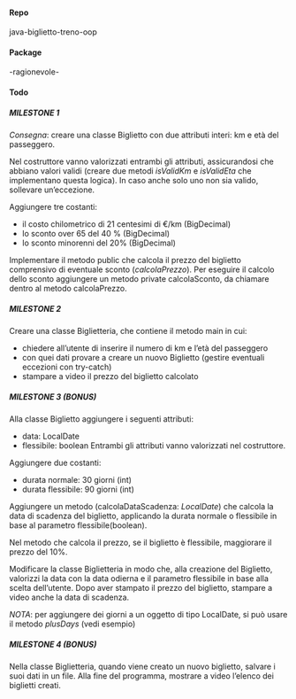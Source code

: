 #### Repo
java-biglietto-treno-oop

#### Package 
-ragionevole-

#### Todo
##### MILESTONE 1
*Consegna*: creare una classe Biglietto con due attributi interi: km e età del passeggero.

Nel costruttore vanno valorizzati entrambi gli attributi, assicurandosi che abbiano valori validi
(creare due metodi *isValidKm* e *isValidEta* che implementano questa logica). In caso anche
solo uno non sia valido, sollevare un’eccezione.

Aggiungere tre costanti:
- il costo chilometrico di 21 centesimi di €/km (BigDecimal)
- lo sconto over 65 del 40 % (BigDecimal)
- lo sconto minorenni del 20% (BigDecimal)

Implementare il metodo public che calcola il prezzo del biglietto comprensivo di eventuale
sconto (*calcolaPrezzo*). Per eseguire il calcolo dello sconto aggiungere un metodo private
calcolaSconto, da chiamare dentro al metodo calcolaPrezzo.

##### MILESTONE 2
Creare una classe Biglietteria, che contiene il metodo main in cui:
- chiedere all’utente di inserire il numero di km e l’età del passeggero
- con quei dati provare a creare un nuovo Biglietto (gestire eventuali eccezioni con try-catch)
- stampare a video il prezzo del biglietto calcolato

##### MILESTONE 3 (BONUS)
Alla classe Biglietto aggiungere i seguenti attributi:
- data: LocalDate
- flessibile: boolean
Entrambi gli attributi vanno valorizzati nel costruttore.

Aggiungere due costanti:
- durata normale: 30 giorni (int)
- durata flessibile: 90 giorni (int)

Aggiungere un metodo (calcolaDataScadenza: *LocalDate*) che calcola la data di scadenza
del biglietto, applicando la durata normale o flessibile in base al parametro
flessibile(boolean).

Nel metodo che calcola il prezzo, se il biglietto è flessibile, maggiorare il prezzo del 10%.

Modificare la classe Biglietteria in modo che, alla creazione del Biglietto, valorizzi la data con
la data odierna e il parametro flessibile in base alla scelta dell’utente.
Dopo aver stampato il prezzo del biglietto, stampare a video anche la data di scadenza.

*NOTA*: per aggiungere dei giorni a un oggetto di tipo LocalDate, si può usare il metodo
*plusDays* (vedi esempio)

##### MILESTONE 4 (BONUS)
Nella classe Biglietteria, quando viene creato un nuovo biglietto, salvare i suoi dati in un file.
Alla fine del programma, mostrare a video l’elenco dei biglietti creati.

